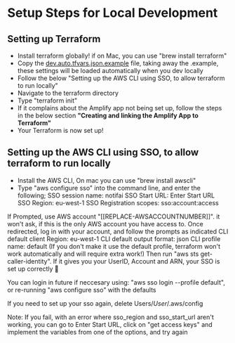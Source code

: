 # Setup Steps for Local Development

## Setting up Terraform
- Install terraform globally! if on Mac, you can use "brew install terraform"
- Copy the [dev.auto.tfvars.json.example](./dev.auto.tfvars.json.example) file, taking away the .example, these settings will be loaded automatically when you dev locally
- Follow the below "Setting up the AWS CLI using SSO, to allow terraform to run locally"
- Navigate to the terraform directory
- Type "terraform init"
- If it complains about the Amplify app not being set up, follow the steps in the below section <b>"Creating and linking the Amplify App to Terraform"</b>
- Your Terraform is now set up!

## Setting up the AWS CLI using SSO, to allow terraform to run locally
- Install the AWS CLI, On mac you can use "brew install awscli"
- Type "aws configure sso" into the command line, and enter the following;
SSO session name: notifai
SSO Start URL: Enter Start URL
SSO Region: eu-west-1
SSO Registration scopes: sso:account:access

If Prompted, use AWS account "[[REPLACE-AWSACCOUNTNUMBER]]". it won't ask, if this is the only AWS account you have access to.
Once redirected, log in with your account, and follow the prompts as indicated
CLI default client Region: eu-west-1
CLI default output format: json
CLI profile name: default (If you don't make it use the default profile, terraform won't work automatically and will require extra work!)
Then run "aws sts get-caller-identity". If it gives you your UserID, Account and ARN, your SSO is set up correctly 🎉

You can login in future if neccesary using: "aws sso login --profile default", or re-running "aws configure sso" with the defaults

If you need to set up your sso again, delete Users/*User*/.aws/config

Note: If you fail, with an error where sso_region and sso_start_url aren't working, you can go to Enter Start URL, click on "get access keys" and implement the variables from one of the options, and try again